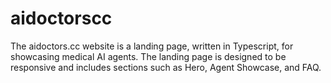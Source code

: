 # aidoctorscc
The aidoctors.cc website is a landing page, written in Typescript, for showcasing medical AI agents. The landing page is designed to be responsive and includes sections such as Hero, Agent Showcase, and FAQ.
